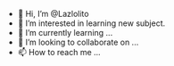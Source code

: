 - 👋 Hi, I’m @Lazlolito
- 👀 I’m interested in learning new subject.
- 🌱 I’m currently learning ...
- 💞️ I’m looking to collaborate on ...
- 📫 How to reach me ...

<!---
Lazlolito/Lazlolito is a ✨ special ✨ repository because its `README.md` (this file) appears on your GitHub profile.
You can click the Preview link to take a look at your changes.
--->
